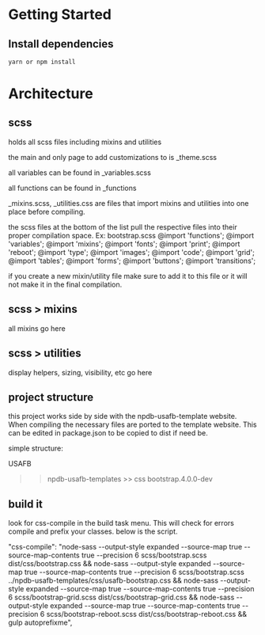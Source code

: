 # Getting Started

## Install dependencies

```bash
yarn or npm install
```

# Architecture

## scss

holds all scss files including mixins and utilities

the main and only page to add customizations to is _theme.scss

all variables can be found in _variables.scss

all functions can be found in _functions

_mixins.scss, _utilities.css are files that import mixins and utilities into one place before compiling. 

the scss files at the bottom of the list pull the respective files into their proper compilation space.
Ex: bootstrap.scss 
@import 'functions';
@import 'variables';
@import 'mixins';
@import 'fonts';
@import 'print';
@import 'reboot';
@import 'type';
@import 'images';
@import 'code';
@import 'grid';
@import 'tables';
@import 'forms';
@import 'buttons';
@import 'transitions';

if you create a new mixin/utility file make sure to add it to this file or it will not make it in the final compilation.

## scss > mixins

all mixins go here

## scss > utilities

display helpers, sizing, visibility, etc go here

## project structure
this project works side by side with the npdb-usafb-template website. When compiling the necessary files are ported to the template website. This can be edited in package.json to be copied to dist if need be.

simple structure:

USAFB
>> npdb-usafb-templates
    >> css
>> bootstrap.4.0.0-dev


## build it
look for css-compile in the build task menu. This will check for errors compile and prefix your classes. below is the script.

"css-compile": "node-sass --output-style expanded --source-map true --source-map-contents true --precision 6 scss/bootstrap.scss dist/css/bootstrap.css && node-sass --output-style expanded --source-map true --source-map-contents true --precision 6 scss/bootstrap.scss ../npdb-usafb-templates/css/usafb-bootstrap.css && node-sass --output-style expanded --source-map true --source-map-contents true --precision 6 scss/bootstrap-grid.scss dist/css/bootstrap-grid.css && node-sass --output-style expanded --source-map true --source-map-contents true --precision 6 scss/bootstrap-reboot.scss dist/css/bootstrap-reboot.css && gulp autoprefixme",

